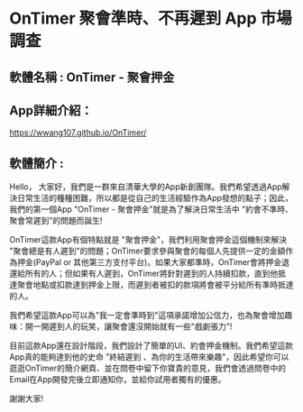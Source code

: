 # OnTimer 聚會準時、不再遲到 App 市場調查 

## 軟體名稱 : OnTimer - 聚會押金

## App詳細介紹：
https://wwang107.github.io/OnTimer/

## 軟體簡介 :
Hello， 大家好，我們是一群來自清華大學的App新創團隊。我們希望透過App解決日常生活的種種困難，所以都是從自己的生活經驗作為App發想的點子；因此，我們的第一個App "OnTimer - 聚會押金"就是為了解決日常生活中 "約會不準時、聚會常遲到"的問題而誕生!

OnTimer這款App有個特點就是 "聚會押金"，我們利用聚會押金這個機制來解決 "聚會總是有人遲到"的問題；OnTimer要求參與聚會的每個人先提供一定的金額作為押金(PayPal or 其他第三方支付平台)。如果大家都準時，OnTimer會將押金退還給所有的人；但如果有人遲到，OnTimer將針對遲到的人持續扣款，直到他抵達聚會地點或扣款達到押金上限，而遲到者被扣的款項將會被平分給所有準時抵達的人。

我們希望這款App可以為"我一定會準時到"這項承諾增加公信力，也為聚會增加趣味：開一開遲到人的玩笑，讓聚會還沒開始就有一些"戲劇張力"!

目前這款App還在設計階段，我們設計了簡單的UI、約會押金機制。我們希望這款App真的能夠達到他的史命 "終結遲到 、為你的生活帶來樂趣"，因此希望你可以逛逛OnTimer的簡介網頁、並在問卷中留下你寶貴的意見，我們會透過問卷中的Email在App開發完後立即通知你，並給你試用者獨有的優惠。

謝謝大家!